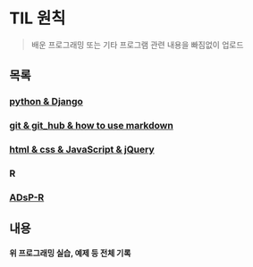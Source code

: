 # TIL 원칙

>  배운 프로그래밍 또는 기타 프로그램 관련 내용을 빠짐없이 업로드



## 목록



### [python & Django](https://github.com/MyChoYS/K_TIL/tree/master/python)



### [git & git_hub & how to use markdown](https://github.com/MyChoYS/K_TIL/tree/master/git%20hub)



### [ html & css & JavaScript & jQuery](https://github.com/MyChoYS/K_TIL/tree/master/HTML_CSS/nginx-1.18.0/html/edu)



### R



### [ADsP-R](https://github.com/MyChoYS/R_ADsp_basic)



## 내용

#### 위 프로그래밍 실습, 예제 등 전체 기록





